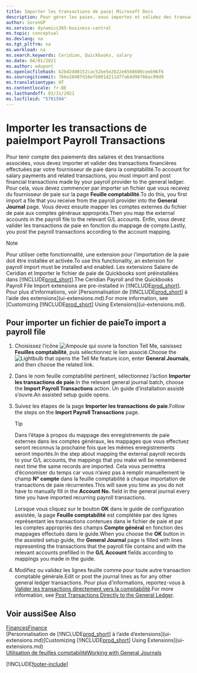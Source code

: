 ```yaml
---
title: Importer les transactions de paie| Microsoft Docs
description: Pour gérer les paies, vous importez et validez des transactions financières de votre fournisseur de paie dans la comptabilité, en utilisant une extension de paie telle que Ceridian ou Quickbooks.
author: SorenGP
ms.service: dynamics365-business-central
ms.topic: conceptual
ms.devlang: na
ms.tgt_pltfrm: na
ms.workload: na
ms.search.keywords: Ceridian, Quickbooks, salary
ms.date: 04/01/2021
ms.author: edupont
ms.openlocfilehash: b2bd2408152cac52be5e2b22e6568600ceeb96f6
ms.sourcegitcommit: 766e2840fd16efb901d211d7fa64d96766ac99d9
ms.translationtype: HT
ms.contentlocale: fr-BE
ms.lasthandoff: 03/31/2021
ms.locfileid: "5781594"
---
```

# <a name="import-payroll-transactions"></a><span data-ttu-id="d8288-103">Importer les transactions de paie</span><span class="sxs-lookup"><span data-stu-id="d8288-103">Import Payroll Transactions</span></span>
<span data-ttu-id="d8288-104">Pour tenir compte des paiements des salaires et des transactions associées, vous devez importer et valider des transactions financières effectuées par votre fournisseur de paie dans la comptabilité.</span><span class="sxs-lookup"><span data-stu-id="d8288-104">To account for salary payments and related transactions, you must import and post financial transactions made by your payroll provider to the general ledger.</span></span> <span data-ttu-id="d8288-105">Pour cela, vous devez commencer par importer un fichier que vous recevez du fournisseur de paie sur la page **Feuille comptabilité**.</span><span class="sxs-lookup"><span data-stu-id="d8288-105">To do this, you first import a file that you receive from the payroll provider into the **General Journal** page.</span></span> <span data-ttu-id="d8288-106">Vous devez ensuite mapper les comptes externes du fichier de paie aux comptes généraux appropriés.</span><span class="sxs-lookup"><span data-stu-id="d8288-106">Then you map the external accounts in the payroll file to the relevant G/L accounts.</span></span> <span data-ttu-id="d8288-107">Enfin, vous devez valider les transactions de paie en fonction du mappage de compte.</span><span class="sxs-lookup"><span data-stu-id="d8288-107">Lastly, you post the payroll transactions according to the account mapping.</span></span>

> [!NOTE]  
>   <span data-ttu-id="d8288-108">Pour utiliser cette fonctionnalité, une extension pour l’importation de la paie doit être installée et activée.</span><span class="sxs-lookup"><span data-stu-id="d8288-108">To use this functionality, an extension for payroll import must be installed and enabled.</span></span> <span data-ttu-id="d8288-109">Les extensions Salaire de Ceridian et Importer le fichier de paie de Quickbooks sont préinstallées dans [!INCLUDE[prod_short](includes/prod_short.md)].</span><span class="sxs-lookup"><span data-stu-id="d8288-109">The Ceridian Payroll and the Quickbooks Payroll File Import extensions are pre-installed in [!INCLUDE[prod_short](includes/prod_short.md)].</span></span> <span data-ttu-id="d8288-110">Pour plus d’informations, voir [Personnalisation de [!INCLUDE[prod_short](includes/prod_short.md)] à l’aide des extensions](ui-extensions.md).</span><span class="sxs-lookup"><span data-stu-id="d8288-110">For more information, see [Customizing [!INCLUDE[prod_short](includes/prod_short.md)] Using Extensions](ui-extensions.md).</span></span>

## <a name="to-import-a-payroll-file"></a><span data-ttu-id="d8288-111">Pour importer un fichier de paie</span><span class="sxs-lookup"><span data-stu-id="d8288-111">To import a payroll file</span></span>
1. <span data-ttu-id="d8288-112">Choisissez l’icône ![Ampoule qui ouvre la fonction Tell Me](media/ui-search/search_small.png "Dites-moi ce que vous voulez faire"), saisissez **Feuilles comptabilité**, puis sélectionnez le lien associé.</span><span class="sxs-lookup"><span data-stu-id="d8288-112">Choose the ![Lightbulb that opens the Tell Me feature](media/ui-search/search_small.png "Tell me what you want to do") icon, enter **General Journals**, and then choose the related link.</span></span>
2. <span data-ttu-id="d8288-113">Dans le nom feuille comptabilité pertinent, sélectionnez l’action **Importer les transactions de paie**.</span><span class="sxs-lookup"><span data-stu-id="d8288-113">In the relevant general journal batch, choose the **Import Payroll Transactions** action.</span></span> <span data-ttu-id="d8288-114">Un guide d’installation assisté s’ouvre.</span><span class="sxs-lookup"><span data-stu-id="d8288-114">An assisted setup guide opens.</span></span>
3. <span data-ttu-id="d8288-115">Suivez les étapes de la page **Importer les transactions de paie**.</span><span class="sxs-lookup"><span data-stu-id="d8288-115">Follow the steps on the **Import Payroll Transactions** page.</span></span>

    > [!TIP]  
    >   <span data-ttu-id="d8288-116">Dans l’étape à propos du mappage des enregistrements de paie externes dans les comptes généraux, les mappages que vous effectuez seront reconnus la prochaine fois que les mêmes enregistrements seront importés.</span><span class="sxs-lookup"><span data-stu-id="d8288-116">In the step about mapping the external payroll records to your G/L accounts, the mappings that you make will be remembered next time the same records are imported.</span></span> <span data-ttu-id="d8288-117">Cela vous permettra d’économiser du temps car vous n’avez pas à remplir manuellement le champ **N° compte** dans la feuille comptabilité à chaque importation de transactions de paie récurrentes.</span><span class="sxs-lookup"><span data-stu-id="d8288-117">This will save you time as you do not have to manually fill in the **Account No.** field in the general journal every time you have imported recurring payroll transactions.</span></span>   

    <span data-ttu-id="d8288-118">Lorsque vous cliquez sur le bouton **OK** dans le guide de configuration assistée, la page **Feuille comptabilité** est complétée par des lignes représentant les transactions contenues dans le fichier de paie et par les comptes appropriés des champs **Compte général** en fonction des mappages effectués dans le guide.</span><span class="sxs-lookup"><span data-stu-id="d8288-118">When you choose the **OK** button in the assisted setup guide, the **General Journal** page is filled with lines representing the transactions that the payroll file contains and with the relevant accounts prefilled in the **G/L Account** fields according to mappings you made in the guide.</span></span>
4. <span data-ttu-id="d8288-119">Modifiez ou validez les lignes feuille comme pour toute autre transaction comptable générale.</span><span class="sxs-lookup"><span data-stu-id="d8288-119">Edit or post the journal lines as for any other general ledger transactions.</span></span> <span data-ttu-id="d8288-120">Pour plus d’informations, reportez-vous à [Valider les transactions directement vers la comptabilité](finance-how-post-transactions-directly.md).</span><span class="sxs-lookup"><span data-stu-id="d8288-120">For more information, see [Post Transactions Directly to the General Ledger](finance-how-post-transactions-directly.md).</span></span>   

## <a name="see-also"></a><span data-ttu-id="d8288-121">Voir aussi</span><span class="sxs-lookup"><span data-stu-id="d8288-121">See Also</span></span>
[<span data-ttu-id="d8288-122">Finances</span><span class="sxs-lookup"><span data-stu-id="d8288-122">Finance</span></span>](finance.md)  
<span data-ttu-id="d8288-123">[Personnalisation de [!INCLUDE[prod_short](includes/prod_short.md)] à l’aide d’extensions](ui-extensions.md)</span><span class="sxs-lookup"><span data-stu-id="d8288-123">[Customizing [!INCLUDE[prod_short](includes/prod_short.md)] Using Extensions](ui-extensions.md)</span></span>  
[<span data-ttu-id="d8288-124">Utilisation de feuilles comptabilité</span><span class="sxs-lookup"><span data-stu-id="d8288-124">Working with General Journals</span></span>](ui-work-general-journals.md)  


[!INCLUDE[footer-include](includes/footer-banner.md)]